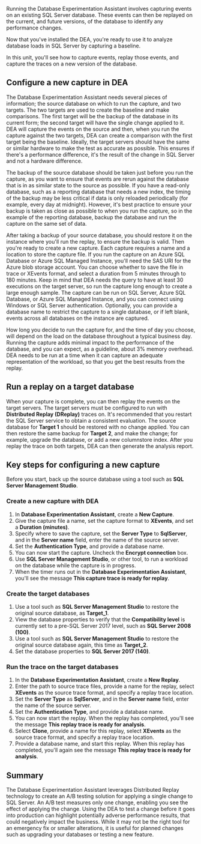 Running the Database Experimentation Assistant involves capturing events on an existing SQL Server database. These events can then be replayed on the current, and future versions, of the database to identify any performance changes.

Now that you've installed the DEA, you're ready to use it to analyze database loads in SQL Server by capturing a baseline.

In this unit, you'll see how to capture events, replay those events, and capture the traces on a new version of the database.

## Configure a new capture in DEA

The Database Experimentation Assistant needs several pieces of information; the source database on which to run the capture, and two targets. The two targets are used to create the baseline and make comparisons. The first target will be the backup of the database in its current form; the second target will have the single change applied to it. DEA will capture the events on the source and then, when you run the capture against the two targets, DEA can create a comparison with the first target being the baseline. Ideally, the target servers should have the same or similar hardware to make the test as accurate as possible. This ensures if there's a performance difference, it's the result of the change in SQL Server and not a hardware difference.

The backup of the source database should be taken just before you run the capture, as you want to ensure that events are rerun against the database that is in as similar state to the source as possible. If you have a read-only database, such as a reporting database that needs a new index, the timing of the backup may be less critical if data is only reloaded periodically (for example, every day at midnight). However, it's best practice to ensure your backup is taken as close as possible to when you run the capture, so in the example of the reporting database, backup the database and run the capture on the same set of data.

After taking a backup of your source database, you should restore it on the instance where you'll run the replay, to ensure the backup is valid. Then you're ready to create a new capture. Each capture requires a name and a location to store the capture file. If you run the capture on an Azure SQL Database or Azure SQL Managed Instance, you'll need the SAS URI for the Azure blob storage account. You can choose whether to save the file in trace or XEvents format, and select a duration from 5 minutes through to 180 minutes. Keep in mind that DEA needs the query to have at least 30 executions on the target server, so run the capture long enough to create a large enough sample. The capture can be run on SQL Server, Azure SQL Database, or Azure SQL Managed Instance, and you can connect using Windows or SQL Server authentication. Optionally, you can provide a database name to restrict the capture to a single database, or if left blank, events across all databases on the instance are captured.

How long you decide to run the capture for, and the time of day you choose, will depend on the load on the database throughout a typical business day. Running the capture adds minimal impact to the performance of the database, and you can expect, as a guideline, about 3% memory overhead. DEA needs to be run at a time when it can capture an adequate representation of the workload, so that you get the best results from the replay.  

## Run a replay on a target database

When your capture is complete, you can then replay the events on the target servers. The target servers must be configured to run with **Distributed Replay (DReplay)** traces on. It's recommended that you restart the SQL Server service to obtain a consistent evaluation. The source database for **Target 1** should be restored with no change applied. You can then restore the same backup for **Target 2**, and make the change; for example, upgrade the database, or add a new columnstore index. After you replay the trace on both targets, DEA can then generate the analysis report.

## Key steps for configuring a new capture

Before you start, back up the source database using a tool such as **SQL Server Management Studio**.

### Create a new capture with DEA

1. In **Database Experimentation Assistant**, create a **New Capture**.
1. Give the capture file a name, set the capture format to **XEvents**, and set a **Duration (minutes)**.
1. Specify where to save the capture, set the **Server Type** to **SqlServer**, and in the **Server name** field, enter the name of the source server.
1. Set the **Authentication Type**, and provide a database name.
1. You can now start the capture. Uncheck the **Encrypt connection** box.
1. Use **SQL Server Management Studio**, or other tool, to run a workload on the database while the capture is in progress.
1. When the timer runs out in the **Database Experimentation Assistant**, you'll see the message **This capture trace is ready for replay**.

### Create the target databases

1. Use a tool such as **SQL Server Management Studio** to restore the original source database, as **Target_1**.
1. View the database properties to verify that the **Compatibility level** is currently set to a pre-SQL Server 2017 level, such as **SQL Server 2008 (100)**.
1. Use a tool such as **SQL Server Management Studio** to restore the original source database again, this time as **Target_2**.
1. Set the database properties to **SQL Server 2017 (140)**.

### Run the trace on the target databases

1. In the **Database Experimentation Assistant**, create a **New Replay**.
1. Enter the path to source trace files, provide a name for the replay, select **XEvents** as the source trace format, and specify a replay trace location.
1. Set the **Server Type** as **SqlServer**, and in the **Server name** field, enter the name of the source server.
1. Set the **Authentication Type**, and provide a database name.
1. You can now start the replay. When the replay has completed, you'll see the message **This replay trace is ready for analysis**.
1. Select **Clone**, provide a name for this replay, select **XEvents** as the source trace format, and specify a replay trace location.
1. Provide a database name, and start this replay. When this replay has completed, you'll again see the message **This replay trace is ready for analysis**.

## Summary

The Database Experimentation Assistant leverages Distributed Replay technology to create an A/B testing solution for applying a single change to SQL Server. An A/B test measures only one change, enabling you see the effect of applying the change. Using the DEA to test a change before it goes into production can highlight potentially adverse performance results, that could negatively impact the business. While it may not be the right tool for an emergency fix or smaller alterations, it is useful for planned changes such as upgrading your databases or testing a new feature.
